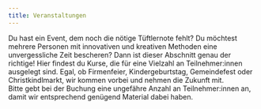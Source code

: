 ```yaml
---
title: Veranstaltungen
---
```


Du hast ein Event, dem noch die nötige Tüftlernote fehlt? Du möchtest mehrere Personen mit innovativen und kreativen Methoden eine unvergessliche Zeit bescheren? Dann ist dieser Abschnitt genau der richtige! Hier findest du Kurse, die für eine Vielzahl an Teilnehmer:innen ausgelegt sind. Egal, ob Firmenfeier, Kindergeburtstag, Gemeindefest oder Christkindlmarkt, wir kommen vorbei und nehmen die Zukunft mit.  
Bitte gebt bei der Buchung eine ungefähre Anzahl an Teilnehmer:innen an, damit wir entsprechend genügend Material dabei haben.
